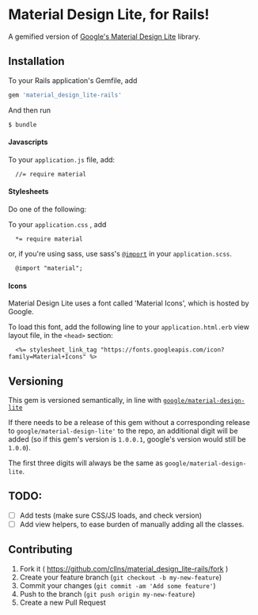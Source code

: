 # Material Design Lite, for Rails!

A gemified version of [Google's Material Design Lite](http://www.getmdl.io/) library.

## Installation

To your Rails application's Gemfile, add

```ruby
gem 'material_design_lite-rails'
```

And then run

    $ bundle

#### Javascripts

To your `application.js` file, add:

```
  //= require material
```

#### Stylesheets

Do one of the following:

To your `application.css` , add
```
  *= require material
```

or, if you're using sass, use sass's
[`@import`](https://github.com/rails/sass-rails#important-note)
in your `application.scss`.

```
  @import "material";
```

#### Icons
Material Design Lite uses a font called 'Material Icons', which is hosted by Google.

To load this font, 
add the following line to your `application.html.erb` view layout file, 
in the `<head>` section:

```
  <%= stylesheet_link_tag "https://fonts.googleapis.com/icon?family=Material+Icons" %>
```

## Versioning

This gem is versioned semantically,
in line with
[`google/material-design-lite`](https://github.com/google/material-design-lite)

If there needs to be a release of this gem without a corresponding release to
`google/material-design-lite'` to the repo, an additional digit will be added
(so if this gem's version is `1.0.0.1`, google's version would still be `1.0.0`).

The first three digits will always be the same as `google/material-design-lite`.

## TODO:

- [ ] Add tests (make sure CSS/JS loads, and check version)
- [ ] Add view helpers, to ease burden of manually adding all the classes.

## Contributing

1. Fork it ( https://github.com/cllns/material_design_lite-rails/fork )
2. Create your feature branch (`git checkout -b my-new-feature`)
3. Commit your changes (`git commit -am 'Add some feature'`)
4. Push to the branch (`git push origin my-new-feature`)
5. Create a new Pull Request
